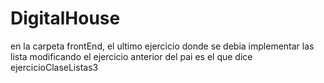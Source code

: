 # DigitalHouse
en la carpeta frontEnd, el ultimo ejercicio donde se debia implementar las lista modificando el ejercicio anterior del pai es el que dice ejercicioClaseListas3
